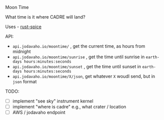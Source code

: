 Moon Time

What time is it where CADRE will land?

Uses - [rust-spice](https://github.com/GregoireHENRY/rust-spice)

API:

- `api.jodavaho.io/moontime/` , get the current time, as hours from midnight
- `api.jodavaho.io/moontime/sunrise` , get the time until sunrise in `earth-days hours:minutes:seconds`
- `api.jodavaho.io/moontime/sunset` , get the time until sunset in `earth-days hours:minutes:seconds`
- `api.jodavaho.io/moontime/X/json`, get whatever `X` woudl send, but in `json` format

TODO:

- [ ] implement "see sky" instrument kernel
- [ ] implement "where is cadre" e.g., what crater / location
- [ ] AWS / jodavaho endpoint
